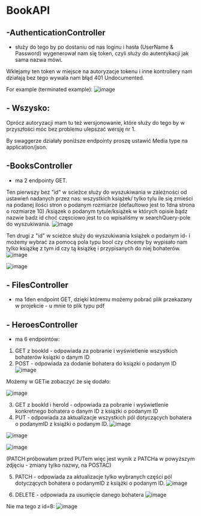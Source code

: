 # BookAPI

## -AuthenticationController 

- służy do tego by po dostaniu od nas loginu i hasła (UserName & Password) wygenerował nam się token, czyli służy do autentykacji jak sama nazwa mówi.

Wklejamy ten token w miejsce na autoryzacje tokenu i inne kontrollery nam działają bez tego wywala nam błąd 401 Undocumented.

For example (terminated example):
![image](https://user-images.githubusercontent.com/72659265/190627053-ff04b7dd-e803-4e22-a1a2-129807ef4453.png)


## - Wszysko:

Oprócz autoryzacji mam tu też wersjonowanie, które służy do tego by w przyszłości móc bez problemu ulepszać wersję nr 1.

By swaggerze działały poniższe endpointy proszę ustawić Media type na application/json.

## -BooksController 

- ma 2 endpointy GET. 

Ten pierwszy bez "id" w scieżce służy do wyszukiwania w zależności od ustawień nadanych przez nas:
 wszystkich książek/ tylko tylu ile się zmieści na podanej ilości stron o podanym rozmiarze (defaultowo jest to 1dna strona o rozmiarze 10)
/ksiązek o podanym tytule/książek w których opisie bądz nazwie badz id choć częsciowo jest to co wpisaliśmy w searchQuery-pole do wyszukiwania.
![image](https://user-images.githubusercontent.com/72659265/190629117-20b3a9cf-59e3-4959-b3fb-81679b3b3dcd.png)


Ten drugi z "id" w scieżce służy do wyszukiwania książek o podanym id- i możemy wybrać za pomocą pola typu bool czy chcemy by wypisało nam tylko książkę z tym id czy tą książkę i przypisanych do niej bohaterów.
![image](https://user-images.githubusercontent.com/72659265/190626909-5d336c93-13e2-4390-8cf1-ae16f73af165.png)

![image](https://user-images.githubusercontent.com/72659265/190626966-21f3ca98-a3a9-4d22-85a4-59f17dd3a425.png)

## - FilesController 

- ma 1den endpoint GET, dzięki któremu możemy pobrać plik przekazany w projekcie - u mnie to plik typu pdf 

## - HeroesController 

- ma 6 endpointów:

1) GET z bookId - odpowiada za pobranie i wyświetlenie wszystkich bohaterów ksiązki o danym ID
2) POST - odpowiada za dodanie bohatera do ksiązki o podanym ID
![image](https://user-images.githubusercontent.com/72659265/190629263-aa726bbd-e5f4-4ba5-8a06-5295c1b5f270.png)

Możemy w GETie zobaczyć że się dodało:

![image](https://user-images.githubusercontent.com/72659265/190629346-f4749922-6a65-4383-b570-5f89a3904704.png)

3) GET z bookId i heroId - odpowiada za pobranie i wyświetlenie konkretnego bohatera o danym ID z ksiązki o podanym ID
4) PUT - odpowiada za aktualizacje wszystkich pól dotyczących bohatera o podanymID z książki o podanym ID.
![image](https://user-images.githubusercontent.com/72659265/190629837-b28e2b53-ef44-4628-ac7c-0bcd5c7dc62e.png)

![image](https://user-images.githubusercontent.com/72659265/190629879-70fb7b48-d970-4560-beaf-75d2ae851915.png)

![image](https://user-images.githubusercontent.com/72659265/190629943-aef8a031-6912-4a71-ab9a-9766b9b65769.png)

(PATCH próbowałam przed PUTem więc jest wynik z PATCHa w powyższym zdjęciu - zmiany tylko nazwy, na POSTAC)

5) PATCH - odpowiada za aktualizacje tylko wybranych części pól dotyczących bohatera o podanymID z książki o podanym ID.
![image](https://user-images.githubusercontent.com/72659265/190626723-4d8f34bc-34af-433b-8aa2-1b6b7f619711.png)

6) DELETE - odpowiada za usunięcie danego bohatera
![image](https://user-images.githubusercontent.com/72659265/190630180-a4129c2a-6558-4f51-9cef-fc1033ad1500.png)

Nie ma tego z id=8:
![image](https://user-images.githubusercontent.com/72659265/190630266-dae1cf8e-bcda-43c6-884e-3a6eaccd53c8.png)

